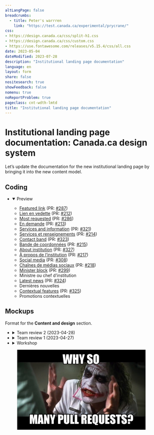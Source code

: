 ```yaml
---
altLangPage: false
breadcrumbs:
  - title: Peter's warrren
    link: "https://test.canada.ca/experimental/prycrane/"
css:
- https://design.canada.ca/css/split-h1.css
- https://design.canada.ca/css/custom.css
- https://use.fontawesome.com/releases/v5.15.4/css/all.css
date: 2023-05-04
dateModified: 2023-07-28
description: "Institutional landing page documentation"
language: en
layout: form
share: false
nositesearch: true
showFeedback: false
nomenu: true
noReportProblem: true
pageclass: cnt-wdth-lmtd
title: "Institutional landing page documentation"
---
```

<h1 property="name" id="wb-cont" dir="ltr"><span class="stacked"><span>Institutional landing page documentation</span>: <span>Canada.ca design system</span></span></h1>
<div class="row">
  <div class="col-md-8">
    <p>Let’s update the documentation for the new institutional landing page by bringing it into the new content model.</p>
    <h2 class="mrgn-tp-lg">Coding</h2>
    <ul class="list-unstyled">
      <li>
        <details open="open">
          <summary>Preview</summary>
          <ul class="mrgn-tp-lg">
            <li><a href="https://deploy-preview-287--design-system-canada-ca.netlify.app/common-design-patterns/featured-link">Featured link</a> (PR: <a href="https://github.com/canada-ca/design-system/pull/287">#287</a>)</li>
            <li><a href="https://deploy-preview-212--systeme-conception-canada-ca.netlify.app/configurations-conception-communes/lien-vedette.html">Lien en vedette</a> (PR: <a href="https://github.com/canada-ca/systeme-conception/pull/212">#212</a>)</li>
            <li class="mrgn-tp-lg"><a href="https://deploy-preview-286--design-system-canada-ca.netlify.app/common-design-patterns/most-requested.html">Most requested</a> (PR: <a href="https://github.com/canada-ca/design-system/pull/286">#286</a>)</li>
            <li><a href="https://deploy-preview-213--systeme-conception-canada-ca.netlify.app/configurations-conception-communes/en-demande">En demande</a> (PR: <a href="https://github.com/canada-ca/systeme-conception/pull/213">#213</a>)</li>
            <li class="mrgn-tp-lg"><a href="https://deploy-preview-321--design-system-canada-ca.netlify.app/common-design-patterns/services-information">Services and information</a> (PR: <a href="https://github.com/canada-ca/design-system/pull/321">#321</a>)</li>
            <li><a href="https://deploy-preview-214--systeme-conception-canada-ca.netlify.app/configurations-conception-communes/services-renseignements">Services et renseignements</a> (PR: <a href="https://github.com/canada-ca/systeme-conception/pull/214">#214</a>)</li>
            <li class="mrgn-tp-lg"><a href="https://deploy-preview-323--design-system-canada-ca.netlify.app/common-design-patterns/contact-band">Contact band</a> (PR: <a href="https://github.com/canada-ca/design-system/pull/323">#323</a>)</li>
            <li><a href="https://deploy-preview-215--systeme-conception-canada-ca.netlify.app/configurations-conception-communes/bande-de-coordonnees">Bande de coordonnées</a> (PR: <a href="https://github.com/canada-ca/systeme-conception/pull/215">#215</a>)</li>
            <li class="mrgn-tp-lg"><a href="https://deploy-preview-327--design-system-canada-ca.netlify.app/common-design-patterns/about-institution.html">About institution</a> (PR: <a href="https://github.com/canada-ca/design-system/pull/327">#327</a>)</li>
            <li><a href="https://deploy-preview-217--systeme-conception-canada-ca.netlify.app/configurations-conception-communes/a-propos-de-institution">À propos de l’institution</a> (PR: <a href="https://github.com/canada-ca/systeme-conception/pull/217">#217</a>)</li>
            <li class="mrgn-tp-lg"><a href="https://deploy-preview-308--design-system-canada-ca.netlify.app/common-design-patterns/social-media-channels">Social media</a> (PR: <a href="https://github.com/canada-ca/systeme-conception/pull/308">#308</a>)</li>
            <li><a href="https://deploy-preview-218--systeme-conception-canada-ca.netlify.app/configurations-conception-communes/bloc-medias-sociaux">Chaînes de médias sociaux</a> (PR: <a href="https://github.com/canada-ca/systeme-conception/pull/218">#218</a>)</li>
            <li class="mrgn-tp-lg"><a href="https://deploy-preview-299--design-system-canada-ca.netlify.app/common-design-patterns/ministers-block">Minister block</a> (PR: <a href="https://github.com/canada-ca/design-system/pull/299">#299</a>)</li>
            <li>Ministre ou chef d’institution</li>
            <li class="mrgn-tp-lg"><a href="https://deploy-preview-324--design-system-canada-ca.netlify.app/common-design-patterns/latest-news.html">Latest news</a> (PR: <a href="https://github.com/canada-ca/design-system/pull/324">#324</a>)</li>
            <li>Dernières nouvelles</li>
            <li class="mrgn-tp-lg"><a href="https://deploy-preview-325--design-system-canada-ca.netlify.app/common-design-patterns/contextual-features">Contextual features</a> (PR: <a href="https://github.com/canada-ca/design-system/pull/325">#325</a>)</li>
            <li>Promotions contextuelles</li>
          </ul>
        </details>
      </li>
    </ul>
    <h2 class="mrgn-tp-lg">Mockups</h2>
    <p>Format for the <strong>Content and design</strong> section.</p>
    <ul class="list-unstyled">
      <li>
        <details>
          <summary>Team review 2 (2023-04-28)</summary>
          <h3>Fearful symmetry</h3>
          <p>The content and design section will go in a table with zebra striping.</p>
          <ul class="mrgn-tp-lg">
            <li><a href="07-content-and-design.html">Short-width table with borders</a></li>
            <li><a href="11-content-and-design.html">Short-width table without border</a></li>
            <li><a href="12-content-and-design.html">Wide-width table with border</a></li>
            <li><a href="13-content-and-design.html">Wide-width table without border</a></li>
          </ul>
        </details>
      </li>
      <li>
        <details>
          <summary>Team review 1 (2023-04-27)</summary>
          <h3>List vs. table</h3>
          <ul class="mrgn-tp-lg">
            <li>List
              <ul>
                <li><a href="03-content-and-design.html">List</a></li>
              </ul>
            </li>
            <li>Table
              <ul>
                <li><a href="07-content-and-design.html">Table</a></li>
              </ul>
            </li>
          </ul>
        </details>
      </li>
      <li>
        <details>
          <summary>Workshop</summary>
          <ul class="mrgn-tp-lg">
            <li>Definition list
              <ul>
                <li><a href="01-content-and-design.html">Expanded</a></li>
                <li><a href="04-content-and-design.html">Expanded with labels</a></li>
                <li><a href="02-content-and-design.html">Closed</a></li>
                <li><a href="06-content-and-design.html">Closed with labels</a></li>
              </ul>
            </li>
            <li>Basic list
              <ul>
                <li><a href="03-content-and-design.html">List</a></li>
                <li><a href="05-content-and-design.html">List with labels</a></li>
              </ul>
            </li>
            <li>Table
              <ul>
                <li><a href="09-content-and-design.html">No Borders</a></li>
                <li><a href="07-content-and-design.html">Zebra striping</a></li>
                <li><a href="08-content-and-design.html">Borders</a></li>
                <li><a href="10-content-and-design.html">With color (just for fun)</a></li>
              </ul>
            </li>
          </ul>
        </details>
      </li>
    </ul>
  </div>
  <div class="col-md-4">
    <div class="pattern-demo">
      <figure><img src="images/pr.png" alt="pain and suffering!" class="img-responsive"></figure>
    </div>
  </div>
</div>
